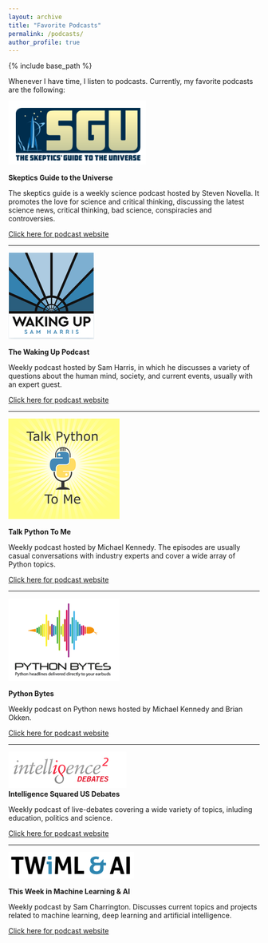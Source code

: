 ```yaml
---
layout: archive
title: "Favorite Podcasts"
permalink: /podcasts/
author_profile: true
---
```


{% include base_path %}

Whenever I have time, I listen to podcasts. Currently, my favorite podcasts are the following:

![](../images/skeptics_guide.png)   
   
**Skeptics Guide to the Universe**
   
The skeptics guide is a weekly science podcast hosted by Steven Novella. It promotes the love for science and critical thinking, discussing the latest science news, critical thinking, bad science, conspiracies and controversies.
   
[Click here for podcast website](https://www.theskepticsguide.org/)
   
---
![](../images/waking_up_podcast.png)   
   
**The Waking Up Podcast**
   
Weekly podcast hosted by Sam Harris, in which he discusses a variety of questions about the human mind, society, and current events, usually with an expert guest.   

[Click here for podcast website](https://samharris.org/podcast/)
   
---
![](../images/talk_python.png)   
   
**Talk Python To Me**
    
Weekly podcast hosted by Michael Kennedy. The episodes are usually casual conversations with industry experts and cover a wide array of Python topics.

[Click here for podcast website](https://talkpython.fm/)   
   
---
![](../images/python_bytes.png)   
   
**Python Bytes**
    
Weekly podcast on Python news hosted by Michael Kennedy and Brian Okken. 

[Click here for podcast website](https://pythonbytes.fm/)   
   
---
   
![](../images/intelligence_squared.png)   
**Intelligence Squared US Debates**

Weekly podcast of live-debates covering a wide variety of topics, inluding education, politics and science.

[Click here for podcast website](https://www.intelligencesquaredus.org/)   

---
   
![](../images/twiml_ai.png)   
   
**This Week in Machine Learning & AI**
   
Weekly podcast by Sam Charrington. Discusses current topics and projects related to machine learning, deep learning and artificial intelligence.
   
[Click here for podcast website](https://twimlai.com/)   
